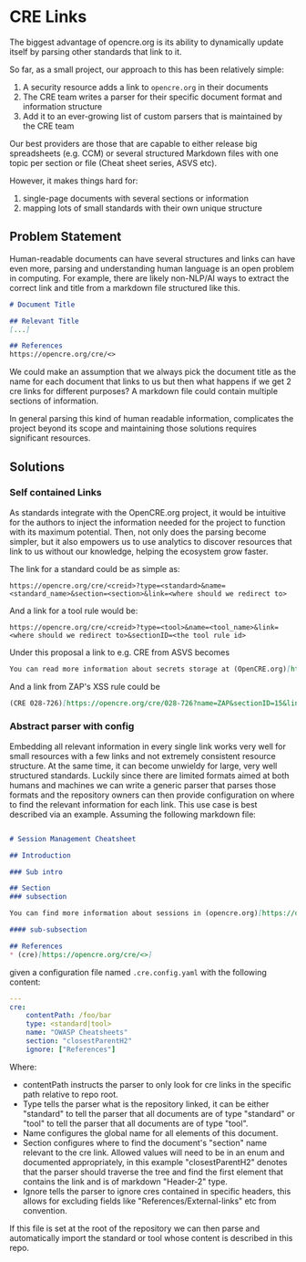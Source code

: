 # CRE Links

The biggest advantage of opencre.org is its ability to dynamically update itself by parsing other standards that link to it.

So far, as a small project, our approach to this has been relatively simple:

1. A security resource adds a link to `opencre.org` in their documents
2. The CRE team writes a parser for their specific document format and information structure
3. Add it to an ever-growing list of custom parsers that is maintained by the CRE team

Our best providers are those that are capable to either release big spreadsheets (e.g. CCM) or several structured Markdown files with one topic per section or file (Cheat sheet series, ASVS etc).

However, it makes things hard for:

1. single-page documents with several sections or information
2. mapping lots of small standards with their own unique structure

## Problem Statement

Human-readable documents can have several structures and links can have even more, parsing and understanding human language is an open problem in computing.
For example, there are likely non-NLP/AI ways to extract the correct link and title from a markdown file structured like this.

``` Markdown
# Document Title

## Relevant Title
[...]

## References
https://opencre.org/cre/<>

```

We could make an assumption that we always pick the document title as the name for each document that links to us but then what happens if we get 2 cre links for different purposes? A markdown file could contain multiple sections of information.

In general parsing this kind of human readable information, complicates the project beyond its scope and maintaining those solutions requires significant resources.

## Solutions

### Self contained Links

As standards integrate with the OpenCRE.org project, it would be intuitive for the authors to inject the information needed for the project to function with its maximum potential.
Then, not only does the parsing become simpler, but it also empowers us to use analytics to discover resources that link to us without our knowledge, helping the ecosystem grow faster.

The link for a standard could be as simple as:

``` url
https://opencre.org/cre/<creid>?type=<standard>&name=<standard_name>&section=<section>&link=<where should we redirect to>
```

And a link for a tool rule would be:

``` url
https://opencre.org/cre/<creid>?type=<tool>&name=<tool_name>&link=<where should we redirect to>&sectionID=<the tool rule id>
```

Under this proposal a link to e.g. CRE from ASVS becomes

``` markdown
You can read more information about secrets storage at (OpenCRE.org)[https://opencre.org/cre/223-780?name=ASVS&section=1.6.1&link=https://github.com/OWASP/ASVS/blob/v4.0.2/4.0/en/0x10-V1-Architecture.md]
```

And a link from ZAP's XSS rule could be

``` markdown
(CRE 028-726)[https://opencre.org/cre/028-726?name=ZAP&sectionID=15&link=https://github.com/zaproxy/zap-extensions/blob/main/addOns/ascanrules/src/main/java/org/zaproxy/zap/extension/ascanrules/PersistentXssScanRule.java]
````

### Abstract parser with config

Embedding all relevant information in every single link works very well for small resources with a few links and not extremely consistent resource structure. At the same time, it can become unwieldy for large, very well structured standards.
Luckily since there are limited formats aimed at both humans and machines we can write a generic parser that parses those formats and the repository owners can then provide configuration on where to find the relevant information for each link.
This use case is best described via an example.
Assuming the following markdown file:

``` markdown

# Session Management Cheatsheet

## Introduction

### Sub intro

## Section
### subsection

You can find more information about sessions in (opencre.org)[https://opencre.org/cre/<>]

#### sub-subsection

## References
* (cre)[https://opencre.org/cre/<>]

```

given a configuration file named `.cre.config.yaml` with the following content:

``` yaml
---
cre:
    contentPath: /foo/bar
    type: <standard|tool>
    name: "OWASP Cheatsheets"
    section: "closestParentH2"
    ignore: ["References"]
```

Where:

* contentPath instructs the parser to only look for cre links in the specific path relative to repo root.
* Type tells the parser what is the repository linked, it can be either "standard" to tell the parser that all documents are of type "standard" or "tool" to tell the parser that all documents are of type "tool".
* Name configures the global name for all elements of this document.
* Section configures where to find the document's "section" name relevant to the cre link. Allowed values will need to be in an enum and documented appropriately, in this example "closestParentH2" denotes that the parser should traverse the tree and find the first element that contains the link and is of markdown "Header-2" type.
* Ignore tells the parser to ignore cres contained in specific headers, this allows for excluding fields like "References/External-links" etc from convention.

If this file is set at the root of the repository we can then parse and automatically import the standard or tool whose content is described in this repo.

